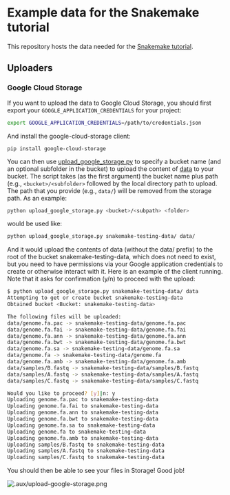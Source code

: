 # Example data for the Snakemake tutorial

This repository hosts the data needed for the [Snakemake tutorial](https://snakemake.readthedocs.io/en/stable/tutorial/tutorial.html).

## Uploaders

### Google Cloud Storage

If you want to upload the data to Google Cloud Storage, you should first
export your `GOOGLE_APPLICATION_CREDENTIALS` for your project:

```bash
export GOOGLE_APPLICATION_CREDENTIALS=/path/to/credentials.json
```

And install the google-cloud-storage client:

```bsah
pip install google-cloud-storage
```

You can then use [upload_google_storage.py](upload_google_storage.py) to specify a bucket name
(and an optional subfolder in the bucket) to upload the content of [data](data)
to your bucket. The script takes (as the first argument) the bucket name plus path
(e.g., `<bucket>/<subfolder>` followed by the local directory path to upload.
The path that you provide (e.g., `data/`) will be removed from the storage path.
As an example:

```bash
python upload_google_storage.py <bucket>/<subpath> <folder>
```

would be used like:

```bash
python upload_google_storage.py snakemake-testing-data/ data/
```

And it would upload the contents of data (without the data/ prefix) to 
the root of the bucket snakemake-testing-data, which does not need to exist,
but you need to have permissions via your Google application credentials
to create or otherwise interact with it. Here is an example of the client 
running. Note that it asks for confirmation (y/n) to proceed with the upload:

```bash
$ python upload_google_storage.py snakemake-testing-data/ data
Attempting to get or create bucket snakemake-testing-data
Obtained bucket <Bucket: snakemake-testing-data>

The following files will be uploaded:
data/genome.fa.pac -> snakemake-testing-data/genome.fa.pac
data/genome.fa.fai -> snakemake-testing-data/genome.fa.fai
data/genome.fa.ann -> snakemake-testing-data/genome.fa.ann
data/genome.fa.bwt -> snakemake-testing-data/genome.fa.bwt
data/genome.fa.sa -> snakemake-testing-data/genome.fa.sa
data/genome.fa -> snakemake-testing-data/genome.fa
data/genome.fa.amb -> snakemake-testing-data/genome.fa.amb
data/samples/B.fastq -> snakemake-testing-data/samples/B.fastq
data/samples/A.fastq -> snakemake-testing-data/samples/A.fastq
data/samples/C.fastq -> snakemake-testing-data/samples/C.fastq

Would you like to proceed? [y]|n: y
Uploading genome.fa.pac to snakemake-testing-data
Uploading genome.fa.fai to snakemake-testing-data
Uploading genome.fa.ann to snakemake-testing-data
Uploading genome.fa.bwt to snakemake-testing-data
Uploading genome.fa.sa to snakemake-testing-data
Uploading genome.fa to snakemake-testing-data
Uploading genome.fa.amb to snakemake-testing-data
Uploading samples/B.fastq to snakemake-testing-data
Uploading samples/A.fastq to snakemake-testing-data
Uploading samples/C.fastq to snakemake-testing-data
```

You should then be able to see your files in Storage! Good job!

![.aux/upload-google-storage.png](.aux/upload-google-storage.png)

